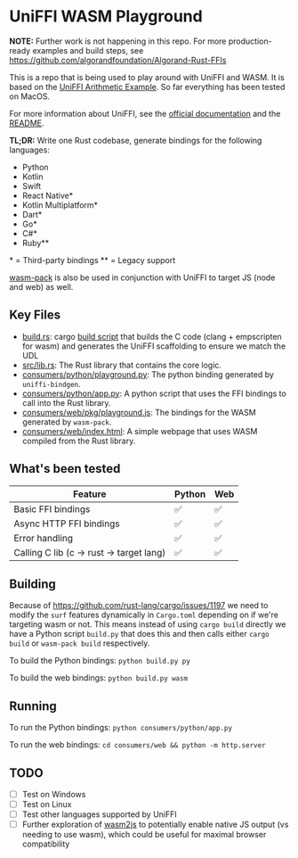 # UniFFI WASM Playground

**NOTE:** Further work is not happening in this repo. For more production-ready examples and build steps, see https://github.com/algorandfoundation/Algorand-Rust-FFIs

This is a repo that is being used to play around with UniFFI and WASM. It is based on the [UniFFI Arithmetic Example](https://github.com/mozilla/uniffi-rs/tree/main/examples/arithmetic). So far everything has been tested on MacOS.

For more information about UniFFI, see the [official documentation](https://mozilla.github.io/uniffi-rs/) and the [README](https://github.com/mozilla/uniffi-rs/blob/main/README.md).

**TL;DR:** Write one Rust codebase, generate bindings for the following languages:

- Python
- Kotlin
- Swift
- React Native\*
- Kotlin Multiplatform\*
- Dart\*
- Go\*
- C#\*
- Ruby\*\*

\* = Third-party bindings
\*\* = Legacy support

[wasm-pack](https://github.com/rustwasm/wasm-pack) is also be used in conjunction with UniFFI to target JS (node and web) as well.

## Key Files

- [build.rs](build.rs): cargo [build script](https://doc.rust-lang.org/cargo/reference/build-scripts.html) that builds the C code (clang + empscripten for wasm) and generates the UniFFI scaffolding to ensure we match the UDL
- [src/lib.rs](src/lib.rs): The Rust library that contains the core logic.
- [consumers/python/playground.py](consumers/python/playground.py): The python binding generated by `uniffi-bindgen`.
- [consumers/python/app.py](consumers/python/app.py): A python script that uses the FFI bindings to call into the Rust library.
- [consumers/web/pkg/playground.js](consumers/web/pkg/playground.js): The bindings for the WASM generated by `wasm-pack`.
- [consumers/web/index.html](consumer/web/index.html): A simple webpage that uses WASM compiled from the Rust library.

## What's been tested

| Feature                                  | Python | Web |
| ---------------------------------------- | ------ | --- |
| Basic FFI bindings                       | ✅     | ✅  |
| Async HTTP FFI bindings                  | ✅     | ✅  |
| Error handling                           | ✅     | ✅  |
| Calling C lib (c -> rust -> target lang) | ✅     | ✅  |

## Building

Because of https://github.com/rust-lang/cargo/issues/1197 we need to modify the `surf` features dynamically in `Cargo.toml` depending on if we're targeting wasm or not. This means instead of using `cargo build` directly we have a Python script `build.py` that does this and then calls either `cargo build` or `wasm-pack build` respectively.

To build the Python bindings: `python build.py py`

To build the web bindings: `python build.py wasm`

## Running

To run the Python bindings: `python consumers/python/app.py`

To run the web bindings: `cd consumers/web && python -m http.server`

## TODO

- [ ] Test on Windows
- [ ] Test on Linux
- [ ] Test other languages supported by UniFFI
- [ ] Further exploration of [wasm2js](https://github.com/WebAssembly/binaryen/blob/main/src/wasm2js.h) to potentially enable native JS output (vs needing to use wasm), which could be useful for maximal browser compatibility
